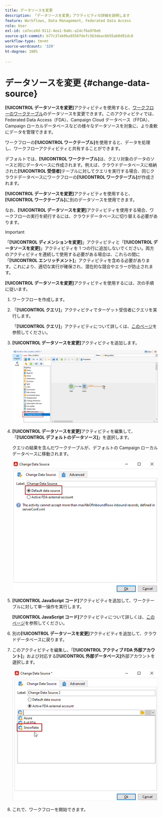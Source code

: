 ```yaml
---
title: データソースを変更
description: 「データソースを変更」アクティビティの詳細を説明します
feature: Workflows, Data Management, Federated Data Access
role: User
exl-id: ca7eca9d-9112-4ea1-9a0c-a24cf6a978e6
source-git-commit: b77c37ab9ba9556fdefc563deac6b55ab0d91dc8
workflow-type: tm+mt
source-wordcount: '329'
ht-degree: 100%

---
```


# データソースを変更 {#change-data-source}

**[!UICONTROL データソースを変更]**&#x200B;アクティビティを使用すると、[ワークフローのワークテーブル](use-workflow-data.md#workflow-temporary-work-table)のデータソースを変更できます。このアクティビティでは、Federated Data Access（FDA）、Campaign Cloud データベース（FFDA）、Campaign ローカルデータベースなどの様々なデータソースを対象に、より柔軟にデータを管理できます。

ワークフローの&#x200B;**[!UICONTROL ワークテーブル]**&#x200B;を使用すると、データを処理し、ワークフローアクティビティと共有することができます。

デフォルトでは、**[!UICONTROL ワークテーブル]**&#x200B;は、クエリ対象のデータのソースと同じデータベースに作成されます。例えば、クラウドデータベースに格納された&#x200B;**[!UICONTROL 受信者]**&#x200B;テーブルに対してクエリを実行する場合、同じクラウドデータベースにワークフローの&#x200B;**[!UICONTROL ワークテーブル]**&#x200B;が作成されます。

**[!UICONTROL データソースを変更]**&#x200B;アクティビティを使用すると、**[!UICONTROL ワークテーブル]**&#x200B;に別のデータソースを使用できます。

なお、**[!UICONTROL データソースを変更]**&#x200B;アクティビティを使用する場合、ワークフローの実行を続行するには、クラウドデータベースに切り替える必要があります。

>[!IMPORTANT]
>
>「**[!UICONTROL ディメンションを変更]**」アクティビティと「**[!UICONTROL データソースを変更]**」アクティビティを 1 つの行に追加しないでください。両方のアクティビティを連続して使用する必要がある場合は、これらの間に「**[!UICONTROL エンリッチメント]**」アクティビティを含める必要があります。これにより、適切な実行が確保され、潜在的な競合やエラーが防止されます。

**[!UICONTROL データソースを変更]**&#x200B;アクティビティを使用するには、次の手順に従います。

1. ワークフローを作成します。

1. 「**[!UICONTROL クエリ]**」アクティビティでターゲット受信者にクエリを実行します。

   「**[!UICONTROL クエリ]**」アクティビティについて詳しくは、[このページ](query.md#create-a-query)を参照してください。

1. **[!UICONTROL データソースを変更]**&#x200B;アクティビティを追加します。

   ![](assets/change-data-source.png)

1. **[!UICONTROL データソースを変更]**&#x200B;アクティビティを編集して、「**[!UICONTROL デフォルトのデータソース]**」を選択します。

   クエリの結果を含んだワークテーブルが、デフォルトの Campaign ローカルデータベースに移動されます。

   ![](assets/change-data-source_2.png)

1. **[!UICONTROL JavaScript コード]**&#x200B;アクティビティを追加して、ワークテーブルに対して単一操作を実行します。

   **[!UICONTROL JavaScript コード]**&#x200B;アクティビティについて詳しくは、[このページ](sql-code-and-javascript-code.md#javascript-code)を参照してください。

1. 別の&#x200B;**[!UICONTROL データソースを変更]**&#x200B;アクティビティを追加して、クラウドデータベースに戻ります。

1. このアクティビティを編集し、「**[!UICONTROL アクティブ FDA 外部アカウント]**」および対応する&#x200B;**[!UICONTROL 外部データベース]**&#x200B;外部アカウントを選択します。

   ![](assets/change-data-source_3.png)

1. これで、ワークフローを開始できます。
